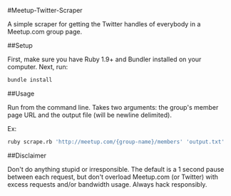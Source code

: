 #Meetup-Twitter-Scraper

A simple scraper for getting the Twitter handles of everybody in a Meetup.com group page.

##Setup

First, make sure you have Ruby 1.9+ and Bundler installed on your computer. Next, run:

```bash
bundle install
```

##Usage

Run from the command line. Takes two arguments: the group's member page URL and the output file (will be newline delimited).

Ex:
```bash
ruby scrape.rb 'http://meetup.com/{group-name}/members' 'output.txt'
```

##Disclaimer

Don't do anything stupid or irresponsible. The default is a 1 second pause between each request, but don't overload Meetup.com (or Twitter) with excess requests and/or bandwidth usage. Always hack responsibly.
